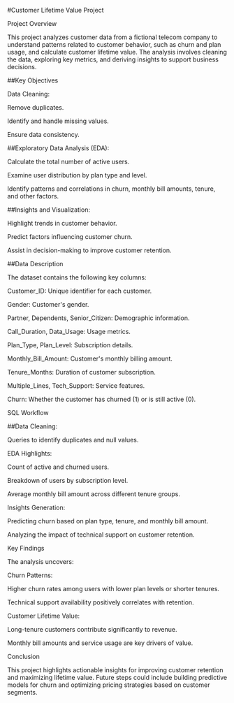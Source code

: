 #Customer Lifetime Value Project

Project Overview

This project analyzes customer data from a fictional telecom company to understand patterns related to customer behavior, such as churn and plan usage, and calculate customer lifetime value. The analysis involves cleaning the data, exploring key metrics, and deriving insights to support business decisions.

##Key Objectives

Data Cleaning:

Remove duplicates.

Identify and handle missing values.

Ensure data consistency.

##Exploratory Data Analysis (EDA):

Calculate the total number of active users.

Examine user distribution by plan type and level.

Identify patterns and correlations in churn, monthly bill amounts, tenure, and other factors.

##Insights and Visualization:

Highlight trends in customer behavior.

Predict factors influencing customer churn.

Assist in decision-making to improve customer retention.

##Data Description

The dataset contains the following key columns:

Customer_ID: Unique identifier for each customer.

Gender: Customer's gender.

Partner, Dependents, Senior_Citizen: Demographic information.

Call_Duration, Data_Usage: Usage metrics.

Plan_Type, Plan_Level: Subscription details.

Monthly_Bill_Amount: Customer's monthly billing amount.

Tenure_Months: Duration of customer subscription.

Multiple_Lines, Tech_Support: Service features.

Churn: Whether the customer has churned (1) or is still active (0).

SQL Workflow

##Data Cleaning:

Queries to identify duplicates and null values.

EDA Highlights:

Count of active and churned users.

Breakdown of users by subscription level.

Average monthly bill amount across different tenure groups.

Insights Generation:

Predicting churn based on plan type, tenure, and monthly bill amount.

Analyzing the impact of technical support on customer retention.

Key Findings

The analysis uncovers:

Churn Patterns:

Higher churn rates among users with lower plan levels or shorter tenures.

Technical support availability positively correlates with retention.

Customer Lifetime Value:

Long-tenure customers contribute significantly to revenue.

Monthly bill amounts and service usage are key drivers of value.

Conclusion

This project highlights actionable insights for improving customer retention and maximizing lifetime value. Future steps could include building predictive models for churn and optimizing pricing strategies based on customer segments.
